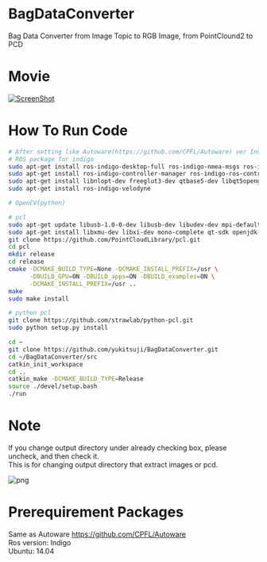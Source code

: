 # BagDataConverter
Bag Data Converter  from Image Topic to RGB Image, from PointClound2 to PCD

# Movie
[![ScreenShot](http://img.youtube.com/vi/oejMGJrsObo/0.jpg)](https://www.youtube.com/watch?v=oejMGJrsObo&feature=youtu.be)


# How To Run Code

```bash
# After setting like Autoware(https://github.com/CPFL/Autoware) ver Indigo, Ubuntu 14.04
# ROS package for indigo
sudo apt-get install ros-indigo-desktop-full ros-indigo-nmea-msgs ros-indigo-nmea-navsat-driver ros-indigo-sound-play ros-indigo-jsk-visualization ros-indigo-grid-map
sudo apt-get install ros-indigo-controller-manager ros-indigo-ros-control ros-indigo-ros-controllers ros-indigo-gazebo-ros-control ros-indigo-sicktoolbox ros-indigo-sicktoolbox-wrapper ros-indigo-joystick-drivers ros-indigo-novatel-span-driver
sudo apt-get install libnlopt-dev freeglut3-dev qtbase5-dev libqt5opengl5-dev libssh2-1-dev libarmadillo-dev libpcap-dev gksu libgl1-mesa-dev
sudo apt-get install ros-indigo-velodyne

# OpenCV(python)

# pcl
sudo apt-get update libusb-1.0-0-dev libusb-dev libudev-dev mpi-default-dev openmpi-bin openmpi-common libflann1.8 libflann-dev libeigen3-dev libboost-all-dev libvtk5.10-qt4 libvtk5.10 libvtk5-dev libqhull* libgtest-dev freeglut3-dev pkg-config
sudo apt-get install libxmu-dev libxi-dev mono-complete qt-sdk openjdk-8-jdk openjdk-8-jre
git clone https://github.com/PointCloudLibrary/pcl.git
cd pcl
mkdir release
cd release
cmake -DCMAKE_BUILD_TYPE=None -DCMAKE_INSTALL_PREFIX=/usr \
      -DBUILD_GPU=ON -DBUILD_apps=ON -DBUILD_examples=ON \
      -DCMAKE_INSTALL_PREFIX=/usr ..
make
sudo make install

# python pcl
git clone https://github.com/strawlab/python-pcl.git
sudo python setup.py install

cd ~
git clone https://github.com/yukitsuji/BagDataConverter.git
cd ~/BagDataConverter/src
catkin_init_workspace
cd ..
catkin_make -DCMAKE_BUILD_TYPE=Release
source ./devel/setup.bash
./run  
```
# Note
If you change output directory under already checking box, please uncheck, and then check it.  
This is for changing output directory that extract images or pcd.  

![png](https://github.com/yukitsuji/BagDataConverter/blob/master/image_for_readme/output_dir.png)


# Prerequirement Packages
Same as Autoware <https://github.com/CPFL/Autoware>  
Ros version: Indigo  
Ubuntu: 14.04
